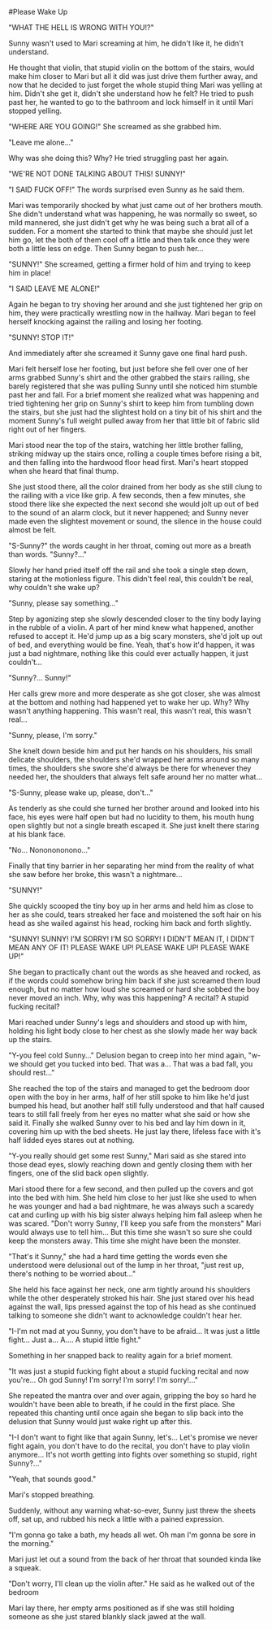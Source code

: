 #Please Wake Up

"WHAT THE HELL IS WRONG WITH YOU!?"

Sunny wasn't used to Mari screaming at him, he didn't like it, he didn't understand. 

He thought that violin, that stupid violin on the bottom of the stairs, would make him closer to Mari but all it did was just drive them further away, and now that he decided to just forget the whole stupid thing Mari was yelling at him. Didn't she get it, didn't she understand how he felt? He tried to push past her, he wanted to go to the bathroom and lock himself in it until Mari stopped yelling.

"WHERE ARE YOU GOING!" She screamed as she grabbed him.

"Leave me alone..." 

Why was she doing this? Why? He tried struggling past her again.

"WE'RE NOT DONE TALKING ABOUT THIS! SUNNY!"

"I SAID FUCK OFF!" The words surprised even Sunny as he said them.

Mari was temporarily shocked by what just came out of her brothers mouth. She didn't understand what was happening, he was normally so sweet, so mild mannered, she just didn't get why he was being such a brat all of a sudden. For a moment she started to think that maybe she should just let him go, let the both of them cool off a little and then talk once they were both a little less on edge. Then Sunny began to push her...

"SUNNY!" She screamed, getting a firmer hold of him and trying to keep him in place!

"I SAID LEAVE ME ALONE!" 

Again he began to try shoving her around and she just tightened her grip on him, they were practically wrestling now in the hallway. Mari began to feel herself knocking against the railing and losing her footing.

"SUNNY! STOP IT!" 

And immediately after she screamed it Sunny gave one final hard push.

Mari felt herself lose her footing, but just before she fell over one of her arms grabbed Sunny's shirt and the other grabbed the stairs railing, she barely registered that she was pulling Sunny until she noticed him stumble past her and fall. For a brief moment she realized what was happening and tried tightening her grip on Sunny's shirt to keep him from tumbling down the stairs, but she just had the slightest hold on a tiny bit of his shirt and the moment Sunny's full weight pulled away from her that little bit of fabric slid right out of her fingers.

Mari stood near the top of the stairs, watching her little brother falling, striking midway up the stairs once, rolling a couple times before rising a bit, and then falling into the hardwood floor head first. Mari's heart stopped when she heard that final thump.

She just stood there, all the color drained from her body as she still clung to the railing with a vice like grip. A few seconds, then a few minutes, she stood there like she expected the next second she would jolt up out of bed to the sound of an alarm clock, but it never happened; and Sunny never made even the slightest movement or sound, the silence in the house could almost be felt.

"S-Sunny?" the words caught in her throat, coming out more as a breath than words. "Sunny?..."

Slowly her hand pried itself off the rail and she took a single step down, staring at the motionless figure. This didn't feel real, this couldn't be real, why couldn't she wake up?

"Sunny, please say something..." 

Step by agonizing step she slowly descended closer to the tiny body laying in the rubble of a violin. A part of her mind knew what happened, another refused to accept it. He'd jump up as a big scary monsters, she'd jolt up out of bed, and everything would be fine. Yeah, that's how it'd happen, it was just a bad nightmare, nothing like this could ever actually happen, it just couldn't...

"Sunny?... Sunny!"

Her calls grew more and more desperate as she got closer, she was almost at the bottom and nothing had happened yet to wake her up. Why? Why wasn't anything happening. This wasn't real, this wasn't real, this wasn't real...

"Sunny, please, I'm sorry."

She knelt down beside him and put her hands on his shoulders, his small delicate shoulders, the shoulders she'd wrapped her arms around so many times, the shoulders she swore she'd always be there for whenever they needed her, the shoulders that always felt safe around her no matter what...

"S-Sunny, please wake up, please, don't..."

As tenderly as she could she turned her brother around and looked into his face, his eyes were half open but had no lucidity to them, his mouth hung open slightly but not a single breath escaped it. She just knelt there staring at his blank face.

"No... Nononononono..."

Finally that tiny barrier in her separating her mind from the reality of what she saw before her broke, this wasn't a nightmare...

"SUNNY!"

She quickly scooped the tiny boy up in her arms and held him as close to her as she could, tears streaked her face and moistened the soft hair on his head as she wailed against his head, rocking him back and forth slightly.

"SUNNY! SUNNY! I'M SORRY! I'M SO SORRY! I DIDN'T MEAN IT, I DIDN'T MEAN ANY OF IT! PLEASE WAKE UP! PLEASE WAKE UP! PLEASE WAKE UP!"

She began to practically chant out the words as she heaved and rocked, as if the words could somehow bring him back if she just screamed them loud enough, but no matter how loud she screamed or hard she sobbed the boy never moved an inch. Why, why was this happening? A recital? A stupid fucking recital?

Mari reached under Sunny's legs and shoulders and stood up with him, holding his light body close to her chest as she slowly made her way back up the stairs.

"Y-you feel cold Sunny..." Delusion began to creep into her mind again, "w-we should get you tucked into bed. That was a... That was a bad fall, you should rest..."

She reached the top of the stairs and managed to get the bedroom door open with the boy in her arms, half of her still spoke to him like he'd just bumped his head, but another half still fully understood and that half caused tears to still fall freely from her eyes no matter what she said or how she said it. Finally she walked Sunny over to his bed and lay him down in it, covering him up with the bed sheets. He just lay there, lifeless face with it's half lidded eyes stares out at nothing.

"Y-you really should get some rest Sunny," Mari said as she stared into those dead eyes, slowly reaching down and gently closing them with her fingers, one of the slid back open slightly.

Mari stood there for a few second, and then pulled up the covers and got into the bed with him. She held him close to her just like she used to when he was younger and had a bad nightmare, he was always such a scaredy cat and curling up with his big sister always helping him fall asleep when he was scared. "Don't worry Sunny, I'll keep you safe from the monsters" Mari would always use to tell him... But this time she wasn't so sure she could keep the monsters away. This time she might have been the monster.

"That's it Sunny," she had a hard time getting the words even she understood were delusional out of the lump in her throat, "just rest up, there's nothing to be worried about..."

She held his face against her neck, one arm tightly around his shoulders while the other desperately stroked his hair. She just stared over his head against the wall, lips pressed against the top of his head as she continued talking to someone she didn't want to acknowledge couldn't hear her.

"I-I'm not mad at you Sunny, you don't have to be afraid... It was just a little fight... Just a... A.... A stupid little fight."

Something in her snapped back to reality again for a brief moment.

"It was just a stupid fucking fight about a stupid fucking recital and now you're... Oh god Sunny! I'm sorry! I'm sorry! I'm sorry!..."

She repeated the mantra over and over again, gripping the boy so hard he wouldn't have been able to breath, if he could in the first place. She repeated this chanting until once again she began to slip back into the delusion that Sunny would just wake right up after this.

"I-I don't want to fight like that again Sunny, let's... Let's promise we never fight again, you don't have to do the recital, you don't have to play violin anymore... It's not worth getting into fights over something so stupid, right Sunny?..."

"Yeah, that sounds good."

Mari's stopped breathing.

Suddenly, without any warning what-so-ever, Sunny just threw the sheets off, sat up, and rubbed his neck a little with a pained expression.

"I'm gonna go take a bath, my heads all wet. Oh man I'm gonna be sore in the morning."

Mari just let out a sound from the back of her throat that sounded kinda like a squeak.

"Don't worry, I'll clean up the violin after." He said as he walked out of the bedroom

Mari lay there, her empty arms positioned as if she was still holding someone as she just stared blankly slack jawed at the wall.
